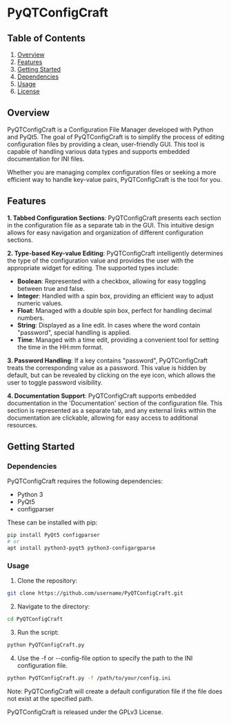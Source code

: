 # PyQTConfigCraft

## Table of Contents
1. [Overview](#overview)
2. [Features](#features)
3. [Getting Started](#getting-started)
4. [Dependencies](#dependencies)
5. [Usage](#usage)
6. [License](#license)

## Overview <a name="overview"></a>
PyQTConfigCraft is a Configuration File Manager developed with Python and PyQt5. The goal of PyQTConfigCraft is to simplify the process of editing configuration files by providing a clean, user-friendly GUI. This tool is capable of handling various data types and supports embedded documentation for INI files. 

Whether you are managing complex configuration files or seeking a more efficient way to handle key-value pairs, PyQTConfigCraft is the tool for you.

## Features <a name="features"></a>
**1. Tabbed Configuration Sections**: PyQTConfigCraft presents each section in the configuration file as a separate tab in the GUI. This intuitive design allows for easy navigation and organization of different configuration sections.

**2. Type-based Key-value Editing**: PyQTConfigCraft intelligently determines the type of the configuration value and provides the user with the appropriate widget for editing. The supported types include:

- **Boolean**: Represented with a checkbox, allowing for easy toggling between true and false.
- **Integer**: Handled with a spin box, providing an efficient way to adjust numeric values.
- **Float**: Managed with a double spin box, perfect for handling decimal numbers.
- **String**: Displayed as a line edit. In cases where the word contain "password", special handling is applied.
- **Time**: Managed with a time edit, providing a convenient tool for setting the time in the HH:mm format.

**3. Password Handling**: If a key contains "password", PyQTConfigCraft treats the corresponding value as a password. This value is hidden by default, but can be revealed by clicking on the eye icon, which allows the user to toggle password visibility.

**4. Documentation Support**: PyQTConfigCraft supports embedded documentation in the 'Documentation' section of the configuration file. This section is represented as a separate tab, and any external links within the documentation are clickable, allowing for easy access to additional resources.

## Getting Started <a name="getting-started"></a>

### Dependencies <a name="dependencies"></a>

PyQTConfigCraft requires the following dependencies:

- Python 3
- PyQt5
- configparser

These can be installed with pip:

```bash
pip install PyQt5 configparser
# or
apt install python3-pyqt5 python3-configargparse
```

### Usage <a name="usage"></a>
1. Clone the repository:

```bash
git clone https://github.com/username/PyQTConfigCraft.git
```

2. Navigate to the directory:

```bash
cd PyQTConfigCraft
```

3. Run the script:
```bash
python PyQTConfigCraft.py
```

4. Use the -f or --config-file option to specify the path to the INI configuration file.
```bash
python PyQTConfigCraft.py -f /path/to/your/config.ini
```
Note: PyQTConfigCraft will create a default configuration file if the file does not exist at the specified path.



PyQTConfigCraft is released under the GPLv3 License.






